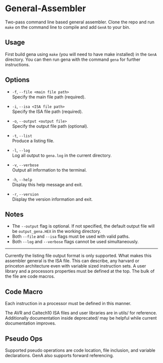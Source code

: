 # General-Assembler

Two-pass command line based general assembler. Clone the repo and run `make` on the command line to compile and add `GenA` to your bin.

## Usage

First build gena using `make` (you will need to have make installed) in the `GenA` directory. You can then run gena with the command `gena` for further instructions.

## Options

* `-f`, `--file <main file path>`  
  Specify the main file path (required).

* `-i`, `--isa <ISA file path>`  
  Specify the ISA file path (required).

* `-o`, `--output <output file>`  
  Specify the output file path (optional).

* `-t`, `--list`  
  Produce a listing file.

* `-l`, `--log`  
  Log all output to `gena.log` in the current directory.

* `-v`, `--verbose`  
  Output all information to the terminal.

* `-h`, `--help`  
  Display this help message and exit.

* `-r`, `--version`  
  Display the version information and exit.

## Notes

- The `--output` flag is optional. If not specified, the default output file will be `output_gena.HEX` in the working directory.
- Both `--file` and `--isa` flags must be used with valid paths.
- Both `--log` and `--verbose` flags cannot be used simultaneously.

---

Currently the listing file output format is only supported. What makes this 
assembler general is the ISA file. This can describe, any harvard or 
princeton architecture even with variable sized instruction sets. A user library
and a processors properties must be defined at the top. The bulk of the file
are code macros.

## Code Macro

<instruction> <opcode> <operand template> <parsing function> <instruction size>

Each instruction in a processor must be defined in this manner. 

The AVR and Caltech10 ISA files and user libraries are in utils/ for reference.
Additionally documentation inside deprecated/ may be helpful while current 
documentation improves. 



## Pseudo Ops

Supported pseudo operations are code location, file inclusion, and variable 
declarations. GenA also supports forward referencing.




